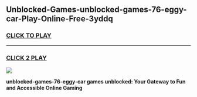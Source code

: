 
## Unblocked-Games-unblocked-games-76-eggy-car-Play-Online-Free-3yddq
<h3>
<a href="https://premium76.site?title=unblocked-games-76-eggy-car&ref=26A">CLICK TO PLAY</a></h3>
<hr>

<h3>
<a href="https://premium76.site?title=unblocked-games-76-eggy-car&ref=26A">CLICK 2 PLAY</a>
  
</h3>

<a href="https://premium76.site?title=unblocked-games-76-eggy-car&ref=26A"><img src="https://clearcache.store/games.png"></a>


**unblocked-games-76-eggy-car games unblocked: Your Gateway to Fun and Accessible Online Gaming**
